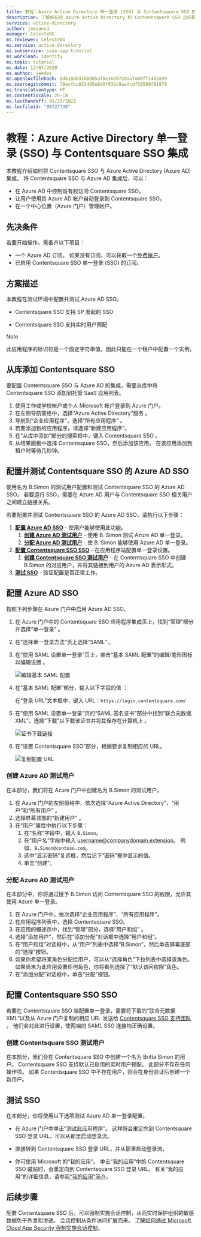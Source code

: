 ```yaml
---
title: 教程：Azure Active Directory 单一登录 (SSO) 与 Contentsquare SSO 的集成 | Microsoft Docs
description: 了解如何在 Azure Active Directory 和 Contentsquare SSO 之间配置单一登录。
services: active-directory
author: jeevansd
manager: CelesteDG
ms.reviewer: CelesteDG
ms.service: active-directory
ms.subservice: saas-app-tutorial
ms.workload: identity
ms.topic: tutorial
ms.date: 12/07/2020
ms.author: jeedes
ms.openlocfilehash: ddb188b31b6085af5e163972daa7a86f71402a99
ms.sourcegitcommit: 78ecfbc831405e8d0f932c9aafcdf59589f81978
ms.translationtype: HT
ms.contentlocale: zh-CN
ms.lasthandoff: 01/23/2021
ms.locfileid: "98727730"
---
```

# <a name="tutorial-azure-active-directory-single-sign-on-sso-integration-with-contentsquare-sso"></a>教程：Azure Active Directory 单一登录 (SSO) 与 Contentsquare SSO 集成

本教程介绍如何将 Contentsquare SSO 与 Azure Active Directory (Azure AD) 集成。 将 Contentsquare SSO 与 Azure AD 集成后，可以：

* 在 Azure AD 中控制谁有权访问 Contentsquare SSO。
* 让用户使用其 Azure AD 帐户自动登录到 Contentsquare SSO。
* 在一个中心位置（Azure 门户）管理帐户。

## <a name="prerequisites"></a>先决条件

若要开始操作，需备齐以下项目：

* 一个 Azure AD 订阅。 如果没有订阅，可以获取一个[免费帐户](https://azure.microsoft.com/free/)。
* 已启用 Contentsquare SSO 单一登录 (SSO) 的订阅。

## <a name="scenario-description"></a>方案描述

本教程在测试环境中配置并测试 Azure AD SSO。

* Contentsquare SSO 支持 SP 发起的 SSO

* Contentsquare SSO 支持实时用户预配

> [!NOTE]
> 此应用程序的标识符是一个固定字符串值，因此只能在一个租户中配置一个实例。

## <a name="adding-contentsquare-sso-from-the-gallery"></a>从库添加 Contentsquare SSO

要配置 Contentsquare SSO 与 Azure AD 的集成，需要从库中将 Contentsquare SSO 添加到托管 SaaS 应用列表。

1. 使用工作或学校帐户或个人 Microsoft 帐户登录到 Azure 门户。
1. 在左侧导航窗格中，选择“Azure Active Directory”服务  。
1. 导航到“企业应用程序”，选择“所有应用程序” 。
1. 若要添加新的应用程序，请选择“新建应用程序”。
1. 在“从库中添加”部分的搜索框中，键入 Contentsquare SSO 。
1. 从结果面板中选择 Contentsquare SSO，然后添加该应用。 在该应用添加到租户时等待几秒钟。


## <a name="configure-and-test-azure-ad-sso-for-contentsquare-sso"></a>配置并测试 Contentsquare SSO 的 Azure AD SSO

使用名为 B.Simon 的测试用户配置和测试 Contentsquare SSO 的 Azure AD SSO。 若要运行 SSO，需要在 Azure AD 用户与 Contentsquare SSO 相关用户之间建立链接关系。

若要配置并测试 Contentsquare SSO 的 Azure AD SSO，请执行以下步骤：

1. **[配置 Azure AD SSO](#configure-azure-ad-sso)** - 使用户能够使用此功能。
    1. **[创建 Azure AD 测试用户](#create-an-azure-ad-test-user)** - 使用 B. Simon 测试 Azure AD 单一登录。
    1. **[分配 Azure AD 测试用户](#assign-the-azure-ad-test-user)** - 使 B. Simon 能够使用 Azure AD 单一登录。
1. **[配置 Contentsquare SSO SSO](#configure-contentsquare-sso-sso)** - 在应用程序端配置单一登录设置。
    1. **[创建 Contentsquare SSO 测试用户](#create-contentsquare-sso-test-user)** - 在 Contentsquare SSO 中创建 B.Simon 的对应用户，并将其链接到用户的 Azure AD 表示形式。
1. **[测试 SSO](#test-sso)** - 验证配置是否正常工作。

## <a name="configure-azure-ad-sso"></a>配置 Azure AD SSO

按照下列步骤在 Azure 门户中启用 Azure AD SSO。

1. 在 Azure 门户中的 Contentsquare SSO 应用程序集成页上，找到“管理”部分并选择“单一登录”  。
1. 在“选择单一登录方法”页上选择“SAML” 。
1. 在“使用 SAML 设置单一登录”页上，单击“基本 SAML 配置”的编辑/笔形图标以编辑设置 。

   ![编辑基本 SAML 配置](common/edit-urls.png)

1. 在“基本 SAML 配置”部分，输入以下字段的值  ：

    在“登录 URL”文本框中，键入 URL：`https://login.contentsquare.com/`

1. 在“使用 SAML 设置单一登录”页的“SAML 签名证书”部分中找到“联合元数据 XML”，选择“下载”以下载该证书并将其保存在计算机上     。

    ![证书下载链接](common/metadataxml.png)

1. 在“设置 Contentsquare SSO”部分，根据要求复制相应的 URL。

    ![复制配置 URL](common/copy-configuration-urls.png)
### <a name="create-an-azure-ad-test-user"></a>创建 Azure AD 测试用户

在本部分，我们将在 Azure 门户中创建名为 B.Simon 的测试用户。

1. 在 Azure 门户的左侧窗格中，依次选择“Azure Active Directory”、“用户”和“所有用户”  。
1. 选择屏幕顶部的“新建用户”  。
1. 在“用户”属性中执行以下步骤：
   1. 在“名称”字段中，输入 `B.Simon`。  
   1. 在“用户名”字段中输入 username@companydomain.extension。 例如，`B.Simon@contoso.com`。
   1. 选中“显示密码”复选框，然后记下“密码”框中显示的值。
   1. 单击“创建”。

### <a name="assign-the-azure-ad-test-user"></a>分配 Azure AD 测试用户

在本部分中，你将通过授予 B.Simon 访问 Contentsquare SSO 的权限，允许其使用 Azure 单一登录。

1. 在 Azure 门户中，依次选择“企业应用程序”、“所有应用程序”。 
1. 在应用程序列表中，选择 Contentsquare SSO。
1. 在应用的概述页中，找到“管理”部分，选择“用户和组” 。
1. 选择“添加用户”，然后在“添加分配”对话框中选择“用户和组”。
1. 在“用户和组”对话框中，从“用户”列表中选择“B.Simon”，然后单击屏幕底部的“选择”按钮。
1. 如果你希望将某角色分配给用户，可以从“选择角色”下拉列表中选择该角色。 如果尚未为此应用设置任何角色，你将看到选择了“默认访问权限”角色。
1. 在“添加分配”对话框中，单击“分配”按钮。

## <a name="configure-contentsquare-sso-sso"></a>配置 Contentsquare SSO SSO

若要在 Contentsquare SSO 端配置单一登录，需要将下载的“联合元数据 XML”以及从 Azure 门户复制的相应 URL 发送给 [Contentsquare SSO 支持团队](mailto:premier@contentsquare.com) 。 他们会对此进行设置，使两端的 SAML SSO 连接均正确设置。

### <a name="create-contentsquare-sso-test-user"></a>创建 Contentsquare SSO 测试用户

在本部分，我们会在 Contentsquare SSO 中创建一个名为 Britta Simon 的用户。 Contentsquare SSO 支持默认已启用的实时用户预配。 此部分不存在任何操作项。 如果 Contentsquare SSO 中不存在用户，则会在身份验证后创建一个新用户。

## <a name="test-sso"></a>测试 SSO 

在本部分，你将使用以下选项测试 Azure AD 单一登录配置。 

* 在 Azure 门户中单击“测试此应用程序”。 这样将会重定向到 Contentsquare SSO 登录 URL，可以从那里启动登录流。 

* 直接转到 Contentsquare SSO 登录 URL，并从那里启动登录流。

* 你可使用 Microsoft 的“我的应用”。 单击“我的应用”中的 Contentsquare SSO 磁贴时，会重定向到 Contentsquare SSO 登录 URL。 有关“我的应用”的详细信息，请参阅[“我的应用”简介](../user-help/my-apps-portal-end-user-access.md)。

## <a name="next-steps"></a>后续步骤

配置 Contentsquare SSO 后，可以强制实施会话控制，从而实时保护组织的敏感数据免于外泄和渗透。 会话控制从条件访问扩展而来。 [了解如何通过 Microsoft Cloud App Security 强制实施会话控制](/cloud-app-security/proxy-deployment-any-app)。
